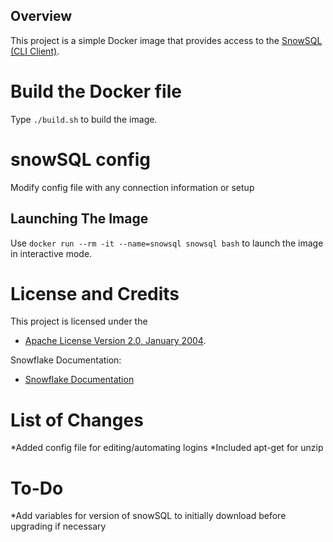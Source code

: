 ## Overview
This project is a simple Docker image that provides access to the
[SnowSQL (CLI Client)](https://docs.snowflake.net/manuals/user-guide/snowsql.html#snowsql-cli-client).  


# Build the Docker file
Type `./build.sh` to build the image.


# snowSQL config
Modify config file with any connection information or setup


## Launching The Image
Use `docker run --rm -it --name=snowsql snowsql bash` to launch the image in interactive mode.

# License and Credits
This project is licensed under the
* [Apache License Version 2.0, January 2004](http://www.apache.org/licenses/).

Snowflake Documentation:
* [Snowflake Documentation](https://docs.snowflake.net/manuals/index.html)

# List of Changes
*Added config file for editing/automating logins
*Included apt-get for unzip

# To-Do
*Add variables for version of snowSQL to initially download before upgrading if necessary
